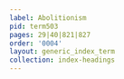 ```yaml
---
label: Abolitionism
pid: term503
pages: 29|40|821|827
order: '0004'
layout: generic_index_term
collection: index-headings
---
```

